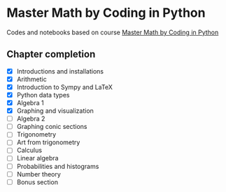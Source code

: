 # Master Math by Coding in Python

Codes and notebooks based on course [Master Math by Coding in Python](https://www.udemy.com/course/math-with-python/)

## Chapter completion

- [X] Introductions and installations
- [X] Arithmetic
- [X] Introduction to Sympy and LaTeX
- [X] Python data types
- [X] Algebra 1
- [X] Graphing and visualization
- [ ] Algebra 2
- [ ] Graphing conic sections
- [ ] Trigonometry
- [ ] Art from trigonometry
- [ ] Calculus
- [ ] Linear algebra
- [ ] Probabilities and histograms
- [ ] Number theory
- [ ] Bonus section
